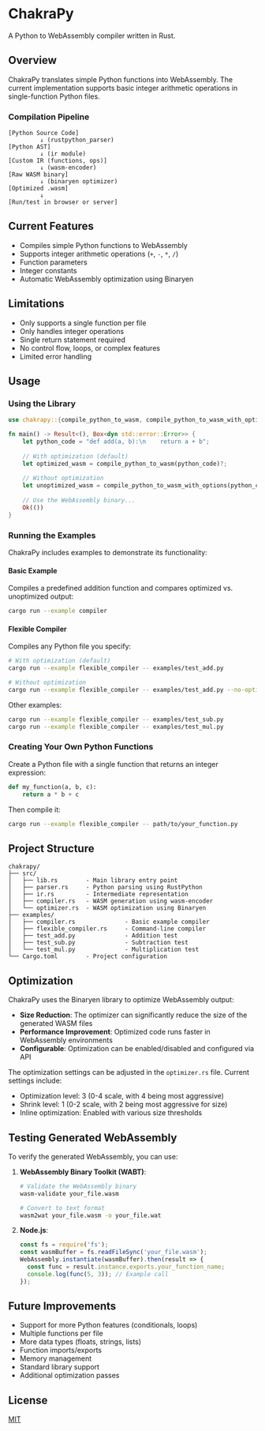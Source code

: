 # ChakraPy

A Python to WebAssembly compiler written in Rust.

## Overview

ChakraPy translates simple Python functions into WebAssembly. The current implementation supports basic integer arithmetic operations in single-function Python files.

### Compilation Pipeline

```
[Python Source Code]
         ↓ (rustpython_parser)
[Python AST]
         ↓ (ir module)
[Custom IR (functions, ops)]
         ↓ (wasm-encoder)
[Raw WASM binary]
         ↓ (binaryen optimizer)
[Optimized .wasm]
         ↓
[Run/test in browser or server]
```

## Current Features

- Compiles simple Python functions to WebAssembly
- Supports integer arithmetic operations (`+`, `-`, `*`, `/`)
- Function parameters
- Integer constants
- Automatic WebAssembly optimization using Binaryen

## Limitations

- Only supports a single function per file
- Only handles integer operations
- Single return statement required
- No control flow, loops, or complex features
- Limited error handling

## Usage

### Using the Library

```rust
use chakrapy::{compile_python_to_wasm, compile_python_to_wasm_with_options};

fn main() -> Result<(), Box<dyn std::error::Error>> {
    let python_code = "def add(a, b):\n    return a + b";
    
    // With optimization (default)
    let optimized_wasm = compile_python_to_wasm(python_code)?;
    
    // Without optimization
    let unoptimized_wasm = compile_python_to_wasm_with_options(python_code, false)?;
    
    // Use the WebAssembly binary...
    Ok(())
}
```

### Running the Examples

ChakraPy includes examples to demonstrate its functionality:

#### Basic Example

Compiles a predefined addition function and compares optimized vs. unoptimized output:

```bash
cargo run --example compiler
```

#### Flexible Compiler

Compiles any Python file you specify:

```bash
# With optimization (default)
cargo run --example flexible_compiler -- examples/test_add.py

# Without optimization
cargo run --example flexible_compiler -- examples/test_add.py --no-optimize
```

Other examples:
```bash
cargo run --example flexible_compiler -- examples/test_sub.py
cargo run --example flexible_compiler -- examples/test_mul.py
```

### Creating Your Own Python Functions

Create a Python file with a single function that returns an integer expression:

```python
def my_function(a, b, c):
    return a * b + c
```

Then compile it:

```bash
cargo run --example flexible_compiler -- path/to/your_function.py
```

## Project Structure

```
chakrapy/
├── src/
│   ├── lib.rs        - Main library entry point
│   ├── parser.rs     - Python parsing using RustPython
│   ├── ir.rs         - Intermediate representation
│   ├── compiler.rs   - WASM generation using wasm-encoder
│   └── optimizer.rs  - WASM optimization using Binaryen
├── examples/
│   ├── compiler.rs              - Basic example compiler
│   ├── flexible_compiler.rs     - Command-line compiler
│   ├── test_add.py              - Addition test
│   ├── test_sub.py              - Subtraction test
│   └── test_mul.py              - Multiplication test
└── Cargo.toml        - Project configuration
```

## Optimization

ChakraPy uses the Binaryen library to optimize WebAssembly output:

- **Size Reduction**: The optimizer can significantly reduce the size of the generated WASM files
- **Performance Improvement**: Optimized code runs faster in WebAssembly environments
- **Configurable**: Optimization can be enabled/disabled and configured via API

The optimization settings can be adjusted in the `optimizer.rs` file. Current settings include:
- Optimization level: 3 (0-4 scale, with 4 being most aggressive)
- Shrink level: 1 (0-2 scale, with 2 being most aggressive for size)
- Inline optimization: Enabled with various size thresholds

## Testing Generated WebAssembly

To verify the generated WebAssembly, you can use:

1. **WebAssembly Binary Toolkit (WABT)**:
   ```bash
   # Validate the WebAssembly binary
   wasm-validate your_file.wasm
   
   # Convert to text format
   wasm2wat your_file.wasm -o your_file.wat
   ```

2. **Node.js**:
   ```js
   const fs = require('fs');
   const wasmBuffer = fs.readFileSync('your_file.wasm');
   WebAssembly.instantiate(wasmBuffer).then(result => {
     const func = result.instance.exports.your_function_name;
     console.log(func(5, 3)); // Example call
   });
   ```

## Future Improvements

- Support for more Python features (conditionals, loops)
- Multiple functions per file
- More data types (floats, strings, lists)
- Function imports/exports
- Memory management
- Standard library support
- Additional optimization passes

## License

[MIT](./LICENSE)
